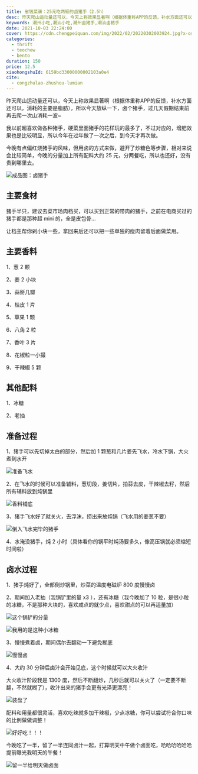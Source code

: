 ```yaml
---
title: 省钱菜谱：25元吃两顿的卤猪手（2.5h）
desc: 昨天爬山运动量还可以，今天上称效果显著啊（根据体重称APP的反馈，补水方面还可以，消耗的主要是脂肪），所以今天放纵一下，卤个猪手，过几天假期结束前再去爬一次山消耗一波~
keywords: 潮州小吃,潮汕小吃,潮州卤猪手,潮汕卤猪手
date: 2021-10-03 22:24:00
cover: https://cdn.chengpeiquan.com/img/2022/02/20220302003924.jpg?x-oss-process=image/interlace,1
categories:
  - thrift
  - teochew
  - bento
duration: 150
price: 12.5
xiaohongshuId: 6159bd33000000002103a0e4
cite:
  - congzhulao-zhushou-lumian
---
```


昨天爬山运动量还可以，今天上称效果显著啊（根据体重称APP的反馈，补水方面还可以，消耗的主要是脂肪），所以今天放纵一下，卤个猪手，过几天假期结束前再去爬一次山消耗一波~

我以前超喜欢做各种猪手，硬菜里面猪手的花样玩的最多了，不过对应的，增肥效果也是比较明显，所以今年在过年做了一次之后，到今天才再次做。

今晚有点偏红烧猪手的风味，但用卤的方式来做，避开了炒糖色等步骤，相对来说会比较简单，今晚的分量加上所有配料大约 25 元，分两餐吃，所以也还好，没有贵到哪里去。

![成品图：卤猪手](https://cdn.chengpeiquan.com/img/2022/02/20220302004115.jpg?x-oss-process=image/interlace,1)

## 主要食材

猪手半只，建议去菜市场肉档买，可以买到正常的带肉的猪手，之前在电商买过的猪手都是那种超 mini 的，全是皮包骨…

让档主帮你剁小块一些，拿回来后还可以把一些单独的瘦肉留着后面做菜用。

## 主要香料

1、葱 2 颗

2、姜 2 小块

3、蒜掰几瓣

4、桂皮 1 片

5、草果 1 颗

6、八角 2 粒

7、香叶 3 片

8、花椒粒一小撮

9、干辣椒 5 颗

## 其他配料

1、冰糖

2、老抽

## 准备过程

1、猪手可以先切掉太白的部分，然后加 1 颗葱和几片姜先飞水，冷水下锅，大火煮到水开

![准备飞水](https://cdn.chengpeiquan.com/img/2022/02/20220302004116.jpg?x-oss-process=image/interlace,1)

2、在飞水的时候可以准备辅料，葱切段，姜切片，拍蒜去皮，干辣椒去籽，然后所有辅料放到炖锅里

![香料铺底](https://cdn.chengpeiquan.com/img/2022/02/20220302004117.jpg?x-oss-process=image/interlace,1)

3、猪手飞水好了就关火，去浮沫，捞出来放炖锅（飞水用的姜葱不要）

![倒入飞水完毕的猪手](https://cdn.chengpeiquan.com/img/2022/02/20220302004118.jpg?x-oss-process=image/interlace,1)

4、水淹没猪手，炖 2 小时（具体看你的锅平时炖汤要多久，像高压锅就必须缩短时间啦）

## 卤水过程

1、猪手炖好了，全部倒炒锅里，炒菜的温度电磁炉 800 度慢慢卤

2、期间加入老抽（我锅铲里的量 x3 ），还有冰糖（我今晚加了 10 粒，是很小粒的冰糖，不是那种大块的，喜欢咸点的就少点，喜欢甜点的可以再适量加）

![这个锅铲的分量](https://cdn.chengpeiquan.com/img/2022/02/20220302004110.jpg?x-oss-process=image/interlace,1)

![我用的是这种小冰糖](https://cdn.chengpeiquan.com/img/2022/02/20220302004113.jpg?x-oss-process=image/interlace,1)

3、慢慢煮着卤，期间偶尔去翻动一下避免糊底

![慢慢卤](https://cdn.chengpeiquan.com/img/2022/02/20220302004111.jpg?x-oss-process=image/interlace,1)

4、大约 30 分钟后卤汁会开始见底，这个时候就可以大火收汁

大火收汁阶段我是 1300 度，然后不断翻炒，几秒后就可以关火了（一定要不断翻，不然就糊了），收汁出来的猪手会更有光泽更漂亮！

![装盘了](https://cdn.chengpeiquan.com/img/2022/02/20220302004112.jpg?x-oss-process=image/interlace,1)

配料和用量都很灵活，喜欢吃辣就多加干辣椒，少点冰糖，你可以尝试符合你口味的比例做做调整！

![好好吃！！！](https://cdn.chengpeiquan.com/img/2022/02/20220302004115.jpg?x-oss-process=image/interlace,1)

今晚吃了一半，留了一半连同卤汁一起，打算明天中午做个卤面吃，哈哈哈哈哈哈提前曝光我明天的午餐！

![留一半给明天做卤面](https://cdn.chengpeiquan.com/img/2022/02/20220302004114.jpg?x-oss-process=image/interlace,1)
